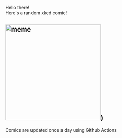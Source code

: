 Hello there! <br>Here's a random xkcd comic!<br>
## <img src="https://imgs.xkcd.com/comics/freedom.png" alt="meme" width="300"/>)<br>
Comics are updated once a day using Github Actions